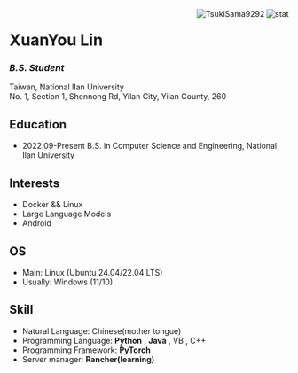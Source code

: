<img align="right" src="https://github-readme-stats.vercel.app/api?username=TsukiSama9292&show_icons=true&theme=transparent&hide_title=true&hide_rank=true" alt="stat" />
<img align="right" src="https://komarev.com/ghpvc/?username=TsukiSama9292" alt="TsukiSama9292" />

# XuanYou Lin
### *B.S. Student*
Taiwan, National Ilan University  
No. 1, Section 1, Shennong Rd, Yilan City, Yilan County, 260
## Education
+ 2022.09-Present B.S. in Computer Science and Engineering, National Ilan University
## Interests
+ Docker && Linux
+ Large Language Models
+ Android
## OS
+ Main: Linux (Ubuntu 24.04/22.04 LTS)
+ Usually: Windows (11/10) 
## Skill
+ Natural Language: Chinese(mother tongue)
+ Programming Language: **Python** , **Java** , VB , C++
+ Programming Framework: **PyTorch**
+ Server manager: **Rancher(learning)**
